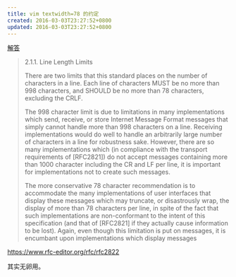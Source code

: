 ```yaml
---
title: vim textwidth=78 的约定
created: 2016-03-03T23:27:52+0800
updated: 2016-03-03T23:27:52+0800
---
```



[解答](http://stackoverflow.com/questions/28026110/what-is-the-reason-origin-of-textwidth-78-rather-than-80)

> 2.1.1. Line Length Limits
>
>  There are two limits that this standard places on the number of
>  characters in a line. Each line of characters MUST be no more than
>  998 characters, and SHOULD be no more than 78 characters, excluding
>  the CRLF.
>
>  The 998 character limit is due to limitations in many implementations
>  which send, receive, or store Internet Message Format messages that
>  simply cannot handle more than 998 characters on a line. Receiving
>  implementations would do well to handle an arbitrarily large number
>  of characters in a line for robustness sake. However, there are so
>  many implementations which (in compliance with the transport
>  requirements of [RFC2821]) do not accept messages containing more
>  than 1000 character including the CR and LF per line, it is important
>  for implementations not to create such messages.
>
>  The more conservative 78 character recommendation is to accommodate
>  the many implementations of user interfaces that display these
>  messages which may truncate, or disastrously wrap, the display of
>  more than 78 characters per line, in spite of the fact that such
>  implementations are non-conformant to the intent of this
>  specification (and that of [RFC2821] if they actually cause
>  information to be lost). Again, even though this limitation is put on
>  messages, it is encumbant upon implementations which display messages

https://www.rfc-editor.org/rfc/rfc2822

其实无卵用。

